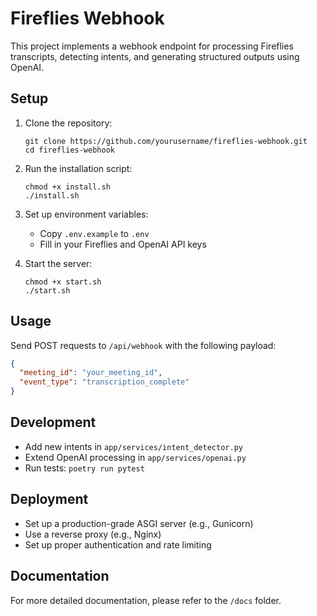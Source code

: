 # Fireflies Webhook

This project implements a webhook endpoint for processing Fireflies transcripts, detecting intents, and generating structured outputs using OpenAI.

## Setup

1. Clone the repository:
   ```
   git clone https://github.com/yourusername/fireflies-webhook.git
   cd fireflies-webhook
   ```

2. Run the installation script:
   ```
   chmod +x install.sh
   ./install.sh
   ```

3. Set up environment variables:
   - Copy `.env.example` to `.env`
   - Fill in your Fireflies and OpenAI API keys

4. Start the server:
   ```
   chmod +x start.sh
   ./start.sh
   ```

## Usage

Send POST requests to `/api/webhook` with the following payload:

```json
{
  "meeting_id": "your_meeting_id",
  "event_type": "transcription_complete"
}
```

## Development

- Add new intents in `app/services/intent_detector.py`
- Extend OpenAI processing in `app/services/openai.py`
- Run tests: `poetry run pytest`

## Deployment

- Set up a production-grade ASGI server (e.g., Gunicorn)
- Use a reverse proxy (e.g., Nginx)
- Set up proper authentication and rate limiting

## Documentation

For more detailed documentation, please refer to the `/docs` folder.
